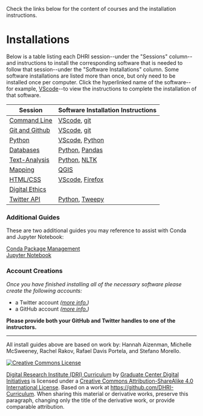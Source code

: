 Check the links below for the content of courses and the installation instructions.

# Installations

Below is a table listing each DHRI session--under the "Sessions" column--and instructions to install the corresponding software that is needed to follow that session--under the "Software Installations" column. Some software installations are listed more than once, but only need to be installed once per computer. Click the hyperlinked name of the software--for example, [VScode](sections/vscode.md)--to view the instructions to complete the installation of that software.  

Session | Software Installation Instructions
--------| ---------
[Command Line](https://github.com/dhsouthbend/command-line) | [VScode](sections/vscode.md), [git](sections/git.md) | 
[Git and Github](https://github.com/dhsouthbend/git) | [VScode](sections/vscode.md), [git](sections/git.md) |
[Python](https://github.com/dhsouthbend/python) | [VScode](sections/vscode.md), [Python](sections/python.md) | 
[Databases](https://github.com/dhsouthbend/databases) | [Python](sections/python.md), [Pandas](sections/pandas.md) |
[Text-Analysis](https://github.com/dhsouthbend/text-analysis) | [Python](sections/python.md), [NLTK](sections/nltk.md) |
[Mapping](https://github.com/dhsouthbend/mapping) | [QGIS](sections/qgis.md) |
[HTML/CSS](https://github.com/dhsouthbend/html-css) | [VScode](sections/vscode.md), [Firefox](https://www.mozilla.org/en-US/firefox/new/) |
[Digital Ethics](https://github.com/dhsouthbend/ethics) |
[Twitter API](https://github.com/dhsouthbend/twitter-api) | [Python](sections/python.md), [Tweepy](sections/tweepy.md) | [Conda](sections/conda.md), [Jupyter](sections/jupyter.md)

### Additional Guides  

These are two additional guides you may reference to assist with Conda and Jupyter Notebook:  

[Conda Package Management](sections/conda.md)  
[Jupyter Notebook](sections/jupyter.md)  

### Account Creations  
_Once you have finished installing all of the necessary software please create the following accounts:_  
- a Twitter account _([more info.](https://help.twitter.com/en/using-twitter/create-twitter-account))_
- a GitHub account _([more info.](https://help.github.com/en/articles/signing-up-for-a-new-github-account))_  

**Please provide both your GitHub and Twitter handles to one of the instructors.**  

<!-- 
### Software Installations

[Firefox](https://www.mozilla.org/en-US/firefox/)  
[git](sections/git.md)  
[QGIS](sections/qgis.md)  
[Visual Studio Code](sections/vscode.md)  

### Python Packages

[Natural Language Tool Kit (NLTK)](sections/nltk.md)  
[Pandas](sections/pandas.md)  
[Scikit-Learn](sections/sklearn.md)  
[Tweepy](sections/tweepy.md)  

Session Leader: Hannah Aizenman
-->
 
-----

All install guides above are based on work by: Hannah Aizenman, Michelle McSweeney, Rachel Rakov, Rafael Davis Portela, and Stefano Morello.

[![Creative Commons License](https://i.creativecommons.org/l/by-sa/4.0/88x31.png)](http://creativecommons.org/licenses/by-sa/4.0/)

[Digital Research Institute (DRI) Curriculum](http://purl.org/dc/terms/) by [Graduate Center Digital Initiatives](https://gcdi.commons.gc.cuny.edu/) is licensed under a [Creative Commons Attribution-ShareAlike 4.0 International License](http://creativecommons.org/licenses/by-sa/4.0/). Based on a work at <https://github.com/DHRI-Curriculum>. When sharing this material or derivative works, preserve this paragraph, changing only the title of the derivative work, or provide comparable attribution.
